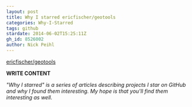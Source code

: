 ```yaml
---
layout: post
title: Why I starred ericfischer/geotools
categories: Why-I-Starred
tags: github
stardate: 2014-06-02T15:25:11Z
gh_id: 8526002
author: Nick Peihl
---
```


[ericfischer/geotools](https://github.com/ericfischer/geotools)

**WRITE CONTENT**

*"Why I starred" is a series of articles describing projects I star on GitHub and why I found them interesting. My hope is that you'll find them interesting as well.*

